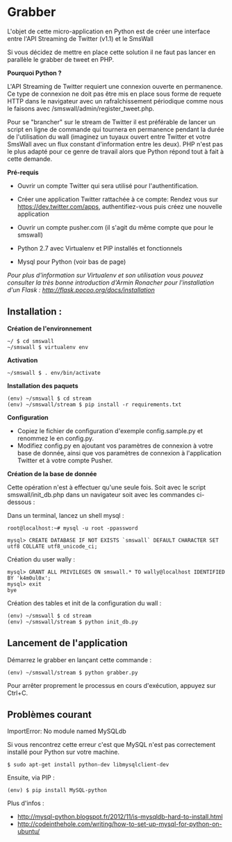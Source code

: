 Grabber
=======

L'objet de cette micro-application en Python est de créer une interface entre l'API Streaming de Twitter (v1.1) et le SmsWall

Si vous décidez de mettre en place cette solution il ne faut pas lancer en parallèle le grabber de tweet en PHP.

__Pourquoi Python ?__

L'API Streaming de Twitter requiert une connexion ouverte en permanence. Ce type de connexion ne doit pas être mis en place sous forme de requete HTTP dans le navigateur avec un rafraîchissement périodique comme nous le faisons avec /smswall/admin/register_tweet.php.

Pour se "brancher" sur le stream de Twitter il est préférable de lancer un script en ligne de commande qui tournera en permanence pendant la durée de l'utilisation du wall (imaginez un tuyaux ouvert entre Twitter et votre SmsWall avec un flux constant d'information entre les deux). PHP n'est pas le plus adapté pour ce genre de travail alors que Python répond tout à fait à cette demande.

__Pré-requis__

- Ouvrir un compte Twitter qui sera utilisé pour l'authentification.

- Créer une application Twitter rattachée à ce compte: Rendez vous sur https://dev.twitter.com/apps, authentifiez-vous puis créez une nouvelle application

- Ouvrir un compte pusher.com (il s'agit du même compte que pour le smswall)

- Python 2.7 avec Virtualenv et PIP installés et fonctionnels

- Mysql pour Python (voir bas de page)

_Pour plus d'information sur Virtualenv et son utilisation vous pouvez consulter la très bonne introduction d'Armin Ronacher pour l'installation d'un Flask : http://flask.pocoo.org/docs/installation_


Installation :
--------------

__Création de l'environnement__


    ~/ $ cd smswall
    ~/smswall $ virtualenv env


__Activation__


    ~/smswall $ . env/bin/activate


__Installation des paquets__

    (env) ~/smswall $ cd stream
    (env) ~/smswall/stream $ pip install -r requirements.txt


__Configuration__

- Copiez le fichier de configuration d'exemple config.sample.py et renommez le en config.py.
- Modifiez config.py en ajoutant vos paramètres de connexion à votre base de donnée, ainsi que vos paramètres de connexion à l'application Twitter et à votre compte Pusher.

__Création de la base de donnée__

Cette opération n'est à effectuer qu'une seule fois. Soit avec le script smswall/init_db.php dans un navigateur soit avec les commandes ci-dessous :

Dans un terminal, lancez un shell mysql :

    root@localhost:~# mysql -u root -ppassword

    mysql> CREATE DATABASE IF NOT EXISTS `smswall` DEFAULT CHARACTER SET utf8 COLLATE utf8_unicode_ci;

Création du user wally :

    mysql> GRANT ALL PRIVILEGES ON smswall.* TO wally@localhost IDENTIFIED BY 'k4m0ul0x';
    mysql> exit
    bye

Création des tables et init de la configuration du wall :

    (env) ~/smswall $ cd stream
    (env) ~/smswall/stream $ python init_db.py


Lancement de l'application
--------------------------

Démarrez le grabber en lançant cette commande :

    (env) ~/smswall/stream $ python grabber.py

Pour arrêter proprement le processus en cours d'exécution, appuyez sur Ctrl+C.


Problèmes courant
-----------------

ImportError: No module named MySQLdb

Si vous rencontrez cette erreur c'est que MySQL n'est pas correctement installé pour Python sur votre machine.

    $ sudo apt-get install python-dev libmysqlclient-dev

Ensuite, via PIP :

    (env) $ pip install MySQL-python

Plus d'infos :

- http://mysql-python.blogspot.fr/2012/11/is-mysqldb-hard-to-install.html
- http://codeinthehole.com/writing/how-to-set-up-mysql-for-python-on-ubuntu/
